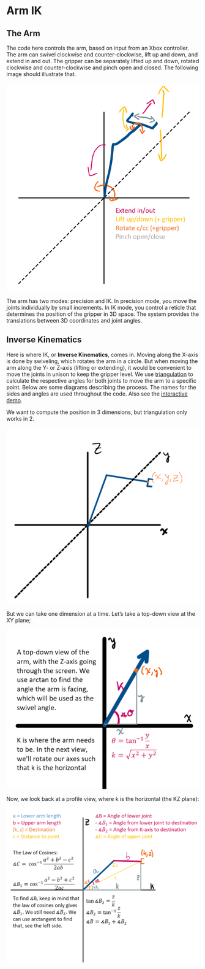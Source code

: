 # Arm IK

## The Arm

The code here controls the arm, based on input from an Xbox controller. The arm
can swivel clockwise and counter-clockwise, lift up and down, and extend in and out. The gripper can be separately lifted up and down, rotated clockwise and counter-clockwise and pinch open and closed. The following image should illustrate that.

![The possible degrees of freedom in the arm](extras/controls.png)

The arm has two modes: precision and IK. In precision mode, you move the joints individually by small increments. In IK mode, you control a reticle that determines the position of the gripper in 3D space. The system provides the translations between 3D coordinates and joint angles. 

## Inverse Kinematics

Here is where IK, or **Inverse Kinematics**, comes in. Moving along the X-axis is done by swiveling, which rotates the arm in a circle. But when moving the arm along the Y- or Z-axis (lifting or extending), it would be convenient to move the joints in unison to keep the gripper level. We use [triangulation](https://www.researchgate.net/publication/251743615_Triangulation_A_new_algorithm_for_Inverse_Kinematics) to calculate the respective angles for both joints to move the arm to a specific point. Below are some diagrams describing the process. The names for the sides and angles are used throughout the code. Also see the [interactive demo](https://www.desmos.com/calculator/i8grld5pdu).

We want to compute the position in 3 dimensions, but triangulation only works in 2.

![The arm in 3 dimensions](extras/3D-space.png)

But we can take one dimension at a time. Let’s take a top-down view at the XY plane;

![A top-down view of the arm, in the XY plane](extras/top-down.png) 

Now, we look back at a profile view, where k is the horizontal (the KZ plane): 

![The process of using triangulation to find the optimal angles](extras/triangulation.png)
